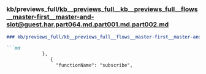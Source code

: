 ### kb/previews_full/kb__previews_full__kb__previews_full__flows__master-first__master-and-slot@guest.har.part064.md.part001.md.part002.md

```md
### kb/previews_full/kb__previews_full__flows__master-first__master-and-slot@guest.har.part064.md.part001.md (part 002)

```md
             },
                {
                  "functionName": "subscribe",
                
```

```

```
